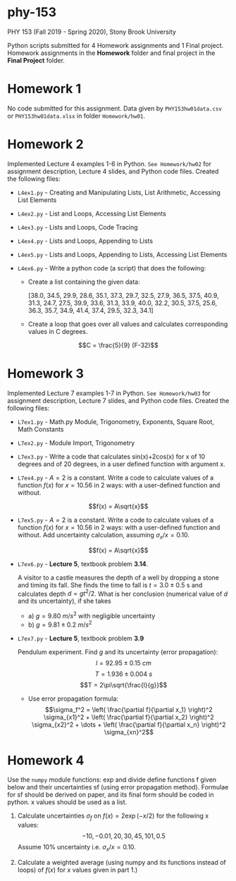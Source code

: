 # phy-153
PHY 153 (Fall 2019 - Spring 2020), Stony Brook University

Python scripts submitted for 4 Homework assignments and 1 Final project. Homework assignments in the **Homework** folder and final project in the **Final Project** folder.

# Homework 1

No code submitted for this assignment. Data given by `PHY153hw01data.csv` or `PHY153hw01data.xlsx` in folder `Homework/hw01`.

# Homework 2

Implemented Lecture 4 examples 1-6 in Python. `See Homework/hw02` for assignment description, Lecture 4 slides, and Python code files. Created the following files:

* `L4ex1.py` - Creating and Manipulating Lists, List Arithmetic, Accessing List Elements

* `L4ex2.py` - List and Loops, Accessing List Elements

* `L4ex3.py` - Lists and Loops, Code Tracing

* `L4ex4.py` - Lists and Loops, Appending to Lists

* `L4ex5.py` - Lists and Loops, Appending to Lists, Accessing List Elements

* `L4ex6.py` - Write a python code (a script) that does the following:

  * Create a list containing the given data:

    \[38.0, 34.5, 29.9, 28.6, 35.1, 37.3, 29.7, 32.5, 27.9, 36.5, 37.5, 40.9, 31.3, 24.7, 27.5, 39.9, 33.6, 31.3, 33.9, 40.0, 32.2, 30.5, 37.5, 25.6, 36.3, 35.7, 34.9, 41.4, 37.4, 29.5, 32.3, 34.1\]

  * Create a loop that goes over all values and calculates corresponding values in C degrees. 

$$C = \frac{5}{9} (F-32)$$

# Homework 3

Implemented Lecture 7 examples 1-7 in Python. `See Homework/hw03` for assignment description, Lecture 7 slides, and Python code files. Created the following files:

* `L7ex1.py` - Math.py Module, Trigonometry, Exponents, Square Root, Math Constants

* `L7ex2.py` - Module Import, Trigonometry

* `L7ex3.py` - Write a code that calculates sin(x)+2cos(x) for x of 10 degrees and of 20 degrees, in a user defined function with argument x.

* `L7ex4.py` - $A=2$ is a constant. Write a code to calculate values of a function $f(x)$ for $x=10.56$ in 2 ways: with a user-defined function and without.

$$f(x) = A\sqrt{x}$$

* `L7ex5.py` - $A=2$ is a constant. Write a code to calculate values of a function $f(x)$ for $x=10.56$ in 2 ways: with a user-defined function and without. Add uncertainty calculation, assuming $\sigma_x / x = 0.10$.

$$f(x) = A\sqrt{x}$$

* `L7ex6.py` - **Lecture 5**, textbook problem **3.14**.

    A visitor to a castle measures the depth of a well by dropping a stone and
timing its fall. She finds the time to fall is $t=3.0 \pm 0.5$ s and calculates
depth $d=gt^2/2$. What is her conclusion (numerical value of $d$ and its uncertainty), if she takes
  * a) $g=9.80\ m/s^2$ with negligible uncertainty
  * b) $g=9.81 \pm 0.2\ m/s^2$

* `L7ex7.py` - **Lecture 5**, textbook problem **3.9**

    Pendulum experiment. Find $g$ and its uncertainty (error propagation):
$$l = 92.95 \pm 0.15\ cm$$
$$T = 1.936 \pm 0.004\ s$$
$$T = 2\pi\sqrt{\frac{l}{g}}$$

  * Use error propagation formula:
$$\sigma_f^2 = \left( \frac{\partial f}{\partial x_1} \right)^2 \sigma_{x1}^2 + \left( \frac{\partial f}{\partial x_2} \right)^2 \sigma_{x2}^2 + \dots + \left( \frac{\partial f}{\partial x_n} \right)^2 \sigma_{xn}^2$$

# Homework 4

Use the `numpy` module functions: exp and divide define functions f given below and their uncertainties sf (using error propagation method). Formulae for sf should be derived on paper, and its final form should be coded in python. x values should be used as a list.

1. Calculate uncertainties $\sigma_f$ on $f(x) = 2 \exp(-x/2)$ for the following x values:
$$-10, -0.01, 20, 30, 45, 101, 0.5$$
Assume 10% uncertainty i.e. $\sigma_x/x = 0.10$.

2. Calculate a weighted average (using numpy and its functions instead of loops) of $f(x)$ for $x$ values given in part 1.) 

